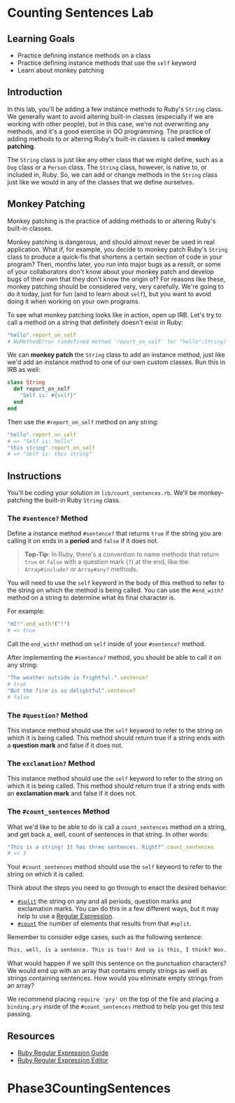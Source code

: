 # Counting Sentences Lab

## Learning Goals

- Practice defining instance methods on a class
- Practice defining instance methods that use the `self` keyword
- Learn about monkey patching

## Introduction

In this lab, you'll be adding a few instance methods to Ruby's `String` class.
We generally want to avoid altering built-in classes (especially if we are
working with other people), but in this case, we're not overwriting any methods,
and it's a good exercise in OO programming. The practice of adding methods to or
altering Ruby's built-in classes is called **monkey patching**.

The `String` class is just like any other class that we might define, such as a
`Dog` class or a `Person` class. The `String` class, however, is native to, or
included in, Ruby. So, we can add or change methods in the `String` class just
like we would in any of the classes that we define ourselves.

## Monkey Patching

Monkey patching is the practice of adding methods to or altering Ruby's built-in
classes.

Monkey patching is dangerous, and should almost never be used in real
application. What if, for example, you decide to monkey patch Ruby's `String`
class to produce a quick-fix that shortens a certain section of code in your
program? Then, months later, you run into major bugs as a result, or some of
your collaborators don't know about your monkey patch and develop bugs of their
own that they don't know the origin of? For reasons like these, monkey patching
should be considered very, very carefully. We're going to do it today, just for
fun (and to learn about `self`), but you want to avoid doing it when working on
your own programs.

To see what monkey patching looks like in action, open up IRB. Let's try
to call a method on a string that definitely doesn't exist in Ruby:

```rb
"hello".report_on_self
# NoMethodError (undefined method `report_on_self' for "hello":String)
```

We can **monkey patch** the `String` class to add an instance method, just like
we'd add an instance method to one of our own custom classes. Run this in IRB as
well:

```rb
class String
  def report_on_self
    "Self is: #{self}"
  end
end
```

Then use the `#report_on_self` method on any string:

```rb
"hello".report_on_self
# => "Self is: hello"
"this string".report_on_self
# => "Self is: this string"
```

## Instructions

You'll be coding your solution in `lib/count_sentences.rb`. We'll be
monkey-patching the built-in Ruby `String` class.

### The `#sentence?` Method

Define a instance method `#sentence?` that returns `true` if the string you are
calling it on ends in a **period** and `false` if it does not.

> **Top-Tip**: In Ruby, there's a convention to name methods that return `true`
> or `false` with a question mark (`?`) at the end, like the `Array#include?`
> or `Array#any?` methods.

You will need to use the `self` keyword in the body of this method to refer to
the string on which the method is being called. You can use the `#end_with?`
method on a string to determine what its final character is.

For example:

```ruby
"HI!".end_with?("!")
# => true
```

Call the `end_with?` method on `self` inside of your `#sentence?` method.

After implementing the `#sentence?` method, you should be able to call it
on any string:

```rb
"The weather outside is frightful.".sentence?
# true
"But the fire is so delightful".sentence?
# false
```

### The `#question?` Method

This instance method should use the `self` keyword to refer to the string on
which it is being called. This method should return true if a string ends with a
**question mark** and false if it does not.

### The `exclamation?` Method

This instance method should use the `self` keyword to refer to the string on
which it is being called. This method should return true if a string ends with
an **exclamation mark** and false if it does not.

### The `#count_sentences` Method

What we'd like to be able to do is call a `count_sentences` method on a string,
and get back a, well, count of sentences in that string. In other words:

```ruby
"This is a string! It has three sentences. Right?".count_sentences
# => 3
```

Your `#count_sentences` method should use the `self` keyword to refer to the
string on which it is called.

Think about the steps you need to go through to enact the desired behavior:

- [`#split`](http://ruby-doc.org/core-2.7.3/String.html#method-i-split) the
  string on any and all periods, question marks and exclamation marks. You can
  do this in a few different ways, but it may help to use a
  [Regular Expression][ruby regex].
- [`#count`](http://ruby-doc.org/core-2.7.3/Array.html#method-i-count) the
  number of elements that results from that `#split`.

Remember to consider edge cases, such as the following sentence:

```txt
This, well, is a sentence. This is too!! And so is this, I think? Woo...
```

What would happen if we split this sentence on the punctuation characters? We
would end up with an array that contains empty strings as well as strings
containing sentences. How would you eliminate empty strings from an array?

We recommend placing `require 'pry'` on the top of the file and placing a
`binding.pry` inside of the `#count_sentences` method to help you get this test
passing.

## Resources

- [Ruby Regular Expression Guide][ruby regex]
- [Ruby Regular Expression Editor](https://rubular.com/)

[ruby regex]: https://www.rubyguides.com/2015/06/ruby-regex/
# Phase3CountingSentences

